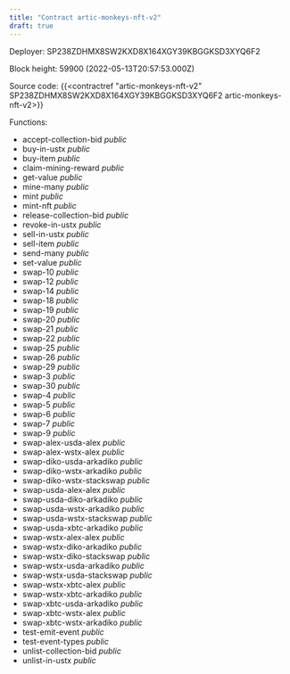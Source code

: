 ```yaml
---
title: "Contract artic-monkeys-nft-v2"
draft: true
---
```

Deployer: SP238ZDHMX8SW2KXD8X164XGY39KBGGKSD3XYQ6F2


 



Block height: 59900 (2022-05-13T20:57:53.000Z)

Source code: {{<contractref "artic-monkeys-nft-v2" SP238ZDHMX8SW2KXD8X164XGY39KBGGKSD3XYQ6F2 artic-monkeys-nft-v2>}}

Functions:

* accept-collection-bid _public_
* buy-in-ustx _public_
* buy-item _public_
* claim-mining-reward _public_
* get-value _public_
* mine-many _public_
* mint _public_
* mint-nft _public_
* release-collection-bid _public_
* revoke-in-ustx _public_
* sell-in-ustx _public_
* sell-item _public_
* send-many _public_
* set-value _public_
* swap-10 _public_
* swap-12 _public_
* swap-14 _public_
* swap-18 _public_
* swap-19 _public_
* swap-20 _public_
* swap-21 _public_
* swap-22 _public_
* swap-25 _public_
* swap-26 _public_
* swap-29 _public_
* swap-3 _public_
* swap-30 _public_
* swap-4 _public_
* swap-5 _public_
* swap-6 _public_
* swap-7 _public_
* swap-9 _public_
* swap-alex-usda-alex _public_
* swap-alex-wstx-alex _public_
* swap-diko-usda-arkadiko _public_
* swap-diko-wstx-arkadiko _public_
* swap-diko-wstx-stackswap _public_
* swap-usda-alex-alex _public_
* swap-usda-diko-arkadiko _public_
* swap-usda-wstx-arkadiko _public_
* swap-usda-wstx-stackswap _public_
* swap-usda-xbtc-arkadiko _public_
* swap-wstx-alex-alex _public_
* swap-wstx-diko-arkadiko _public_
* swap-wstx-diko-stackswap _public_
* swap-wstx-usda-arkadiko _public_
* swap-wstx-usda-stackswap _public_
* swap-wstx-xbtc-alex _public_
* swap-wstx-xbtc-arkadiko _public_
* swap-xbtc-usda-arkadiko _public_
* swap-xbtc-wstx-alex _public_
* swap-xbtc-wstx-arkadiko _public_
* test-emit-event _public_
* test-event-types _public_
* unlist-collection-bid _public_
* unlist-in-ustx _public_
